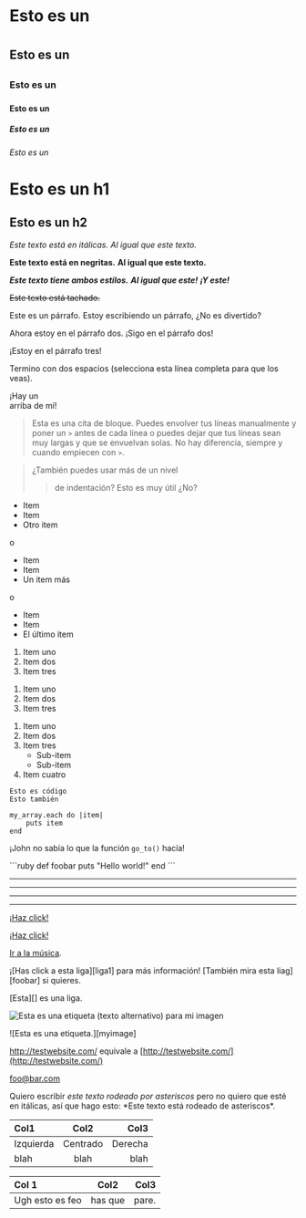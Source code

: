 <!-- Markdown está basado en HTML, así que cualquier archivo HTML es Markdown
válido, eso significa que podemos usar elementos HTML en Markdown como, por
ejemplo, el comentario y no serán afectados por un parseador Markdown. Aún 
así si creas un elemento HTML en tu archivo Markdown no podrás usar sintaxis
Markdown dentro de él. -->

<!-- La implementación de Markdown cambia de acuerdo al parseador. Esta
guía servirá para clarificar cuales características son universales y
cuales son específicas de cada parseador-->

<!-- Headers -->
<!-- Puedes crear headers HTML fácilmente precediendo al texto con una serie
de símbolos de números (#)-->

# Esto es un <h1>
## Esto es un <h2>
### Esto es un <h3>
#### Esto es un <h4>
##### Esto es un <h5>
###### Esto es un <h6>

<!-- Markdown también nos proveé con dos alternativas para indicar h1 y h2 -->
Esto es un h1
=============

Esto es un h2
-------------

<!-- Estilos para texto plano -->
<!-- El texto puede ser fácilmente estilizado con italicas, negritas o tachado 
usando markdown -->

*Este texto está en itálicas.*
_Al igual que este texto._

**Este texto está en negritas.**
__Al igual que este texto.__

***Este texto tiene ambos estilos.***
**_Al igual que este!_**
*__¡Y este!__*

<!-- En GitHub Flavored Markdown, el cual es usado para mostrar archivos 
Markdown en GitHub, también tenemos: -->

~~Este texto está tachado.~~

<!-- Los párrafos son una o múltiples líneas de texto adyacentes separadas por 
una o múltiples líneas en blanco-->

Este es un párrafo. Estoy escribiendo un párrafo, ¿No es divertido?

Ahora estoy en el párrafo dos.
¡Sigo en el párrafo dos!

¡Estoy en el párrafo tres!

<!-- Si en algún momento quieres insertar un break HTML <br />, puedes terminar
un párrafo con dos o más espacios y luego empieza un párrafo nuevo-->

Termino con dos espacios (selecciona esta línea completa para que los veas).  

¡Hay un <br /> arriba de mí!

<!-- Las citas de bloque son fáciles y se pueden hacer con el caracter >. -->

> Esta es una cita de bloque. Puedes
> envolver tus líneas manualmente y poner un `>` antes de cada línea o puedes dejar que tus líneas sean muy largas y que se envuelvan solas.
> No hay diferencia, siempre y cuando empiecen con `>`.

> ¿También puedes usar más de un nivel
>> de indentación?
> Esto es muy útil ¿No?

<!-- Listas -->
<!-- Las listas desordenadas se hacen usando asteriscos, símbolos de más,
 o guiones -->

* Item
* Item
* Otro item

o

+ Item
+ Item
+ Un item más

o

- Item
- Item
- El último item

<!-- Las listas ordenadas se logran con un número seguido de un punto -->

1. Item uno
2. Item dos
3. Item tres

<!-- Aunque Markdown mostrará los items correctamente en orden, esto no
es una buena idea -->

1. Item uno
1. Item dos
1. Item tres
<!-- (Esto muestra lo mismo que el ejemplo de arriba) -->

<!-- También puedes usar sub-listas -->

1. Item uno
2. Item dos
3. Item tres
    * Sub-item
    * Sub-item
4. Item cuatro

<!-- Bloques de código -->
<!-- Puedes indicar un bloque de código (usan los elementos <code>) indentando 
una línea con cuatro espacios o un tab-->

    Esto es código
    Esto también

<!-- También puedes insertar dos tabs (o cuatro espacios adicionales)
para indentar dentro del código -->

    my_array.each do |item|
        puts item
    end

<!-- Código dentro de la línea puede ser escrito usando la comilla ` -->

¡John no sabía lo que la función `go_to()` hacía!

<!-- Con GitHub Flavored Markdown, puedes usar una sintaxis especial para código -->

\`\`\`ruby <!-- quita esas comillas cuando lo hagas, deja sólo ```ruby ! -->
def foobar
    puts "Hello world!"
end
\`\`\` <!-- aquí también, sin comillas, sólo ``` -->

<!-- El texto de arriba no necesita indentación, aparte GitHub usará
resaltará la sintaxis del lenguaje que especifiques después de ``` -->

<!-- Regla horizontal (<hr />) -->
<!-- Las reglas horizontales se agregan fácilmente con tres o más asteriscos o guiones,
con o sin espacios. -->

***
---
- - - 
****************

<!-- Ligas -->
<!-- Una de las mejores cosas de Markdown es la facilidad para hacer ligas. Pon
el texto a mostrar en corchetes [] seguidos por la URL en paréntesis () -->

[¡Haz click!](http://test.com/)

<!-- También puedes agregar el titulo de la liga usando comillas dentro de los paréntesis -->

[¡Haz click!](http://test.com/ "Liga al test.com")

<!-- También funcionan las rutas relativas. -->

[Ir a la música](/music/).

<!-- Markdown también soporta ligas con estilo de referencia -->

¡[Has click a esta liga][liga1] para más información!
[También mira esta liag][foobar] si quieres.




<!-- El título también puede estar en comillas simples o dentro de paréntesis,
también se pueden omitir completamente. Las referencias pueden estar en cualquier
lugar en tu documento y los IDs de referencia pueden ser lo que sea mientras sean únicos. -->

<!-- También hay "nombramiento implicito" el cual te permite usar el texto de la liga como id -->

[Esta][] es una liga.



<!-- Pero no se usa comúnmente. -->

<!-- Imagenes -->
<!-- Las imagenes se hacen de la misma forma que las ligas pero con un símbolo de exclamaciónal frente! -->

![Esta es una etiqueta (texto alternativo) para mi imagen](http://imgur.com/myimage.jpg "Un titulo opcional")

<!-- Y el estilo de referencia funciona como se espera -->

![Esta es una etiqueta.][myimage]



<!-- Misceláneos -->
<!-- Auto-ligas -->

<http://testwebsite.com/> equivale a
[http://testwebsite.com/](http://testwebsite.com/)

<!-- Auto-ligas para correos electrónicos -->

<foo@bar.com>

<!-- Escapando caracteres -->

Quiero escribir *este texto rodeado por asteriscos* pero no quiero que esté en itálicas,
así que hago esto: \*Este texto está rodeado de asteriscos\*.

<!-- Tablas -->
<!-- Las tablas sólo están disponibles en GitHub Flavored Markdown y son un poco pesadas,
pero si de verdad las quieres: -->

| Col1         | Col2     | Col3          |
| :----------- | :------: | ------------: |
| Izquierda | Centrado | Derecha |
| blah         | blah     | blah          |

<!-- o, para los mismos resultados -->

Col 1 | Col2 | Col3
:-- | :-: | --:
Ugh esto es feo | has que | pare.

<!-- ¡El fin! -->

